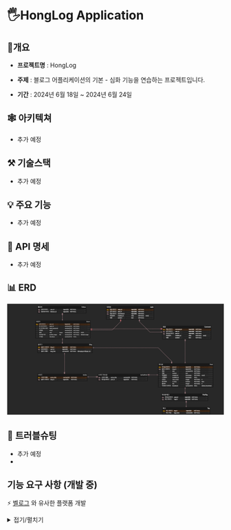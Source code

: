 # 🖐HongLog Application

## 📝개요
* **프로젝트명** : HongLog

* **주제** : 블로그 어플리케이션의 기본 - 심화 기능을 연습하는 프로젝트입니다.

* **기간** : 2024년 6월 18일 ~ 2024년 6월 24일

## 🕸 아키텍쳐

- 추가 예정

## ⚒ 기술스택

- 추가 예정

## 💡 주요 기능

- 추가 예정

## 📝 API 명세

- 추가 예정

## 📊 ERD

![blogERD.png](images/blogERD.png)

## 🔨 트러블슈팅

- 추가 예정
- 
## 기능 요구 사항 (개발 중)
⚡️ [벨로그](https://velog.io/)  와 유사한 플랫폼 개발

<details>
<summary>접기/펼치기</summary> </br>

### 블로그
 - 회원 1 명은 1 개의 Blog 를 가질 수 있습니다.
 - 회원가입, 로그인 기능을 제공합니다.
 - http://도메인은 사용자들이 작성한 최신 글, 인기 글을 볼 수 있습니다. (정렬방식에 따라 최신, 인기글을 볼 수 있습니다.)
 - http://도메인에서 보여주는 블로그 글에는 제목, 내용일부, 작성자사진, 작성자 아이디, 좋아요 수가 보여집니다.
 - http://도메인/@carami 는 carami 아이디의 사용자의 블로그 페이지입니다.
 - http://도메인/@아이디 를 가면 좌측에 tag 목록이 나오고 tag 에 글의 수가 보여집니다.
 - http://도메인/@아이디 를 가면 글 목록, 시리즈 목록, 소개를 볼 수 있습니다.

### 블로그 포스트
 - 사용자는 임시 글을 작성할 수 있습니다. 
 - 사용자는 글을 작성하자 마자 즉시 출간할 수 있습니다. 
 - 사용자는 임시 글 목록을 볼 수 있습니다. 
 - 글을 작성할 때 이미지, URL 등을 포함시킬 수 있습니다. 
 - 글은 제목, 내용, 태그들을 작성할 수 있고 자동으로 작성일이 지정됩니다. (제목, 내용은 필수 입니다.)
 - 임시 글 목록에서 임시 글을 삭제할 수 있습니다. 
 - 임시 글은 수정할 수 있습니다. 수정 후 바로 출간할 수 있습니다

### 좋아요, 팔로우
 - 사용자는 블로그에서 “좋아하기”를 할 수 있습니다. 
 - 좋아하기를 선택한 블로그 글들만 모아서 볼 수 있습니다. 
 - 사용자가 읽은 글들만 모아서 볼 수 있습니다. 
 - 팔로우 한 사용자 목록을 볼 수 있습니다. 언팔로우 할 수 있습니다.

### 개인정보
 - 사용자는 본인의 프로필 이미지를 등록할 수 있습니다. 
 - 본인이 등록한 프로필을 삭제할 수 있습니다. 
 - 블로그 제목을 설정할 수 있습니다. 설정하지 않으면 기본적으로 사용자 아이디가 됩니다. 
 - 이메일 주소를 변경할 수 있습니다. (회원 가입시 등록할 수 있습니다.)
 - 이메일 수신 설정을 변경할 수 있습니다. (댓글 알림, 업데이트 소식 알림)
 - 회원 탈퇴 기능을 제공합니다.

### 출간
 - 임시 글을 출간하거나, 바로 출간하기를 하게 되면 포스트 미리보기 이미지를 등록할 수 있습니다. 
 - 임시 글을 출간하거나, 바로 출간하기를 하게 될 때 글의 제목과 내용을 일부 보여줍니다. 전체공개로 올릴지 비공개로 올릴지를 결정할 수 있습니다. 
 - 해당 글의 URL 은 /@아이디/posts/제목이 됩니다. 제목은 URLEncoding 으로 인코딩 되어 있어야 합니다. 
 - 임시 글을 출간하거나, 바로 출간하기를 하게 될 때 시리즈에 추가할 수 있습니다.

### 블로그 글보기
 - 블로그 글 보기 기능을 제공합니다. 
 - 비공개 글의 경우 비공개 표시를 제공합니다. 
 - 내 글이 아닌 경우 좋아요를 할 수 있습니다. 
 - 내 글의 경우 통계정보를 볼 수 있습니다. 
 - 내 글의 경우 수정할 수 있습니다. 
 - 내 글의 경우 삭제할 수 있습니다. 
 - 블로그를 작성한 사람의 프로필 이미지와 아이디를 하단에 보여줍니다. 
 - 다른 사람의 글의 경우 팔로우를 할 수 있습니다. 
 - 해당 사용자의 이전 블로그글, 이후 블로그글에 대한 링크를 볼 수 있습니다

### 댓글
 - 블로그에 사용자는 댓글을 작성할 수 있습니다. 
 - 블로그 글보기를 하면 댓글의 수가 표시됩니다. 
 - 댓글에 답글을 작성할 수 있습니다. 
 - 댓글을 삭제할 수 있습니다

### 관리자
 - 관리자 페이지로 가면 모든 포스팅된 글 목록을 볼 수 있습니다.
 - 관리자는 어떤 글이든 삭제할 수 있습니다.
</details>

